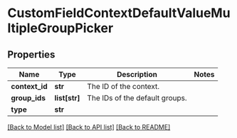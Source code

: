 # CustomFieldContextDefaultValueMultipleGroupPicker

## Properties
Name | Type | Description | Notes
------------ | ------------- | ------------- | -------------
**context_id** | **str** | The ID of the context. | 
**group_ids** | **list[str]** | The IDs of the default groups. | 
**type** | **str** |  | 

[[Back to Model list]](../README.md#documentation-for-models) [[Back to API list]](../README.md#documentation-for-api-endpoints) [[Back to README]](../README.md)

